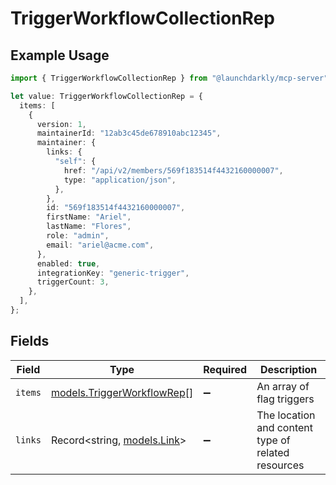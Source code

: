 # TriggerWorkflowCollectionRep

## Example Usage

```typescript
import { TriggerWorkflowCollectionRep } from "@launchdarkly/mcp-server";

let value: TriggerWorkflowCollectionRep = {
  items: [
    {
      version: 1,
      maintainerId: "12ab3c45de678910abc12345",
      maintainer: {
        links: {
          "self": {
            href: "/api/v2/members/569f183514f4432160000007",
            type: "application/json",
          },
        },
        id: "569f183514f4432160000007",
        firstName: "Ariel",
        lastName: "Flores",
        role: "admin",
        email: "ariel@acme.com",
      },
      enabled: true,
      integrationKey: "generic-trigger",
      triggerCount: 3,
    },
  ],
};
```

## Fields

| Field                                                          | Type                                                           | Required                                                       | Description                                                    |
| -------------------------------------------------------------- | -------------------------------------------------------------- | -------------------------------------------------------------- | -------------------------------------------------------------- |
| `items`                                                        | [models.TriggerWorkflowRep](../models/triggerworkflowrep.md)[] | :heavy_minus_sign:                                             | An array of flag triggers                                      |
| `links`                                                        | Record<string, [models.Link](../models/link.md)>               | :heavy_minus_sign:                                             | The location and content type of related resources             |